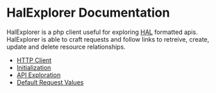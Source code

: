 # HalExplorer Documentation

HalExplorer is a php client useful for exploring [HAL][0] formatted apis.
HalExplorer is able to craft requests and follow links to retreive, create,
update and delete resource relationships.

* [HTTP Client](http-client.md)
* [Initialization](initialization.md)
* [API Exploration](api-exploration.md)
* [Default Request Values](default-request-values.md)

[0]: http://stateless.co/hal_specification.html
